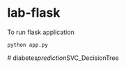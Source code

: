 # lab-flask

<!-- ![image](https://user-images.githubusercontent.com/115451707/196919992-edcfea8b-e3f6-4f35-9398-43be66b5622d.png) -->


To run flask application 

```
python app.py
```

#   d i a b e t e s _ p r e d i c t i o n _ S V C _ D e c i s i o n T r e e  
 